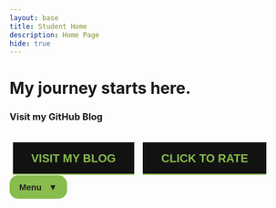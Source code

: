 ```yaml
---
layout: base
title: Student Home
description: Home Page
hide: true
---
```


# **My journey starts here.**

<!-- Here's where I use JavaScript to put the image on my HomePage... -->
<div id="image-container"></div>

<script>
    // Create an image element
    const img = document.createElement('img');
    
    // Set the image source to the school logo
    img.src = 'https://delnorte.powayusd.com/pics/school_logo.png';
    
    // You can add other settings, like an alt text or size
    img.alt = 'Del Norte School Logo';
    img.width = 300; // Adjust this if needed

    // Add the image to the div with id "image-container"
    document.getElementById('image-container').appendChild(img);
</script>



### Visit my GitHub Blog

<br>

<style>
/* From Uiverse.io by TISEPSE */ 
    .btn2 {
        position: relative;
        display: inline-block;
        padding: 15px 30px;
        border: 2px solid #88bc4c;
        text-transform: uppercase;
        color: #88bc4c;
        text-decoration: none;
        font-weight: 600;
        font-size: 20px;
        transition: 0.3s;
    }

    .btn2::before {
        content: '';
        position: absolute;
        top: -2px;
        left: -2px;
        width: calc(100% + 4px);
        height: calc(100% - -2px);
        background-color: #121212;
        transition: 0.3s ease-out;
        transform: scaleY(1);
    }

    .btn2::after {
        content: '';
        position: absolute;
        top: -2px;
        left: -2px;
        width: calc(100% + 4px);
        height: calc(100% - 50px);
        background-color: #121212;
        transition: 0.3s ease-out;
        transform: scaleY(1);
    }

    .btn2:hover::before {
        transform: translateY(-25px);
        height: 0;
    }

    .btn2:hover::after {
        transform: scaleX(0);
        transition-delay: 0.15s;
    }

    .btn2:hover {
        border: 2px solid #88bc4c;
    }

    .btn2 span {
        position: relative;
        z-index: 3;
    }

    button {
        text-decoration: none;
        border: none;
        background-color: transparent;
    }
</style>

<button>
  <a href="https://github.com/JasonGuan1012/jgCSA_2025" class="btn2"><span class="spn2">Visit my blog</span></a>
</button>
<button>
  <a href="https://jasonguan1012.github.io/jgCSA_2025/devops/2024/09/03/RatingsBlog_IPYNB_2_.html" class="btn2"><span class="spn2">Click to Rate</span></a>
</button>



<style>
    .paste-button {
        position: relative;
        display: block;
        font-family: 'Segoe UI', Tahoma, Geneva, Verdana, sans-serif;
    }

    .button {
        background-color: #88bc4c;
        color: #212121;
        padding: 10px 15px;
        font-size: 15px;
        font-weight: bold;
        border: 2px solid transparent;
        border-radius: 15px;
        cursor: pointer;
    }

    .dropdown-content, .submenu-content {
        display: none;
        font-size: 13px;
        position: absolute;
        z-index: 1;
        min-width: 200px;
        background-color: #212121;
        border: 2px solid #88bc4c;
        border-radius: 0px 15px 15px 15px;
        box-shadow: 0px 8px 16px 0px rgba(0,0,0,0.2);
    }

    .dropdown-content a, .submenu-content a {
        color: #88bc4c;
        padding: 8px 10px;
        text-decoration: none;
        display: block;
        transition: 0.1s;
    }

    .dropdown-content a:hover, .submenu-content a:hover {
        background-color: #88bc4c;
        color: #212121;
    }

    .dropdown-content a:focus, .submenu-content a:focus {
        background-color: #212121;
        color: #88bc4c;
    }

    .dropdown-content #top:hover {
        border-radius: 0px 13px 0px 0px;
    }

    .dropdown-content #bottom:hover {
        border-radius: 0px 0px 13px 13px;
    }

    .paste-button:hover button {
        border-radius: 15px 15px 0px 0px;
    }

    .paste-button:hover .dropdown-content {
        display: block;
    }

    /* Submenu styles */
    .submenu {
        position: relative;
    }

    .submenu-content {
        top: 0;
        left: 100%;
        border-radius: 0 15px 15px 15px;
    }

    .submenu-content a:first-child:hover {
        border-radius: 0px 13px 0px 0px;
    }

    .submenu-content a:last-child:hover {
        border-radius: 0px 0px 13px 13px;
    }

    .submenu:hover .submenu-content {
        display: block;
    }
</style>


<div class="paste-button">
  <button class="button">Menu &nbsp; ▼</button>
  <div class="dropdown-content">
    <a id="top" href="https://jasonguan1012.github.io/jgCSA_2025/devops/tools/home">JavaScript Hack</a>
    <div class="submenu">
        <a id="middle" href="https://jasonguan1012.github.io/jgCSA_2025/devops/2024/09/01/APCSAPlanning_IPYNB_2_.html">Planning Page &nbsp; ▶</a>
        <div class="submenu-content">
            <a href="https://jasonguan1012.github.io/jgCSA_2025/devops/2024/09/01/APCSAPlanning_IPYNB_2_.html">Goals, challenges, Accom.</a>
            <a href="https://jasonguan1012.github.io/jgCSA_2025/navigation/csa.html">Calendar</a>
        </div>
    </div>
    <a id="bottom" href="https://jasonguan1012.github.io/jgCSA_2025/about/">About Pages</a>
  </div>
</div>

<br>
<br>

<html lang="en">
  
<body>
<!-- Let it Snow! Provided by the WPress Doctor-->
<div id="snow"></div>
<style>
	#snow {
    position: fixed;
    top: 0;
    left: 0;
    right: 0;
    bottom: 0;
    pointer-events: none;
    z-index: 1000;
}
</style>
<script>
	document.addEventListener('DOMContentLoaded', function(){
    var script = document.createElement('script');
    script.src = 'https://cdn.jsdelivr.net/particles.js/2.0.0/particles.min.js';
    script.onload = function(){
        particlesJS("snow", {
            "particles": {
                "number": {
                    "value": 35,
                    "density": {
                        "enable": true,
                        "value_area": 1000
                    }
                },
                "color": {
                    "value": "#000"
                },
                "opacity": {
                    "value": 0.7,
                    "random": false,
                    "anim": {
                        "enable": false
                    }
                },
                "size": {
                    "value": 5,
                    "random": true,
                    "anim": {
                        "enable": false
                    }
                },
                "line_linked": {
                    "enable": false
                },
                "move": {
                    "enable": true,
                    "speed": 5,
                    "direction": "bottom",
                    "random": true,
                    "straight": false,
                    "out_mode": "out",
                    "bounce": false,
                    "attract": {
                        "enable": true,
                        "rotateX": 300,
                        "rotateY": 1200
                    }
                }
            },
            "interactivity": {
                "events": {
                    "onhover": {
                        "enable": false
                    },
                    "onclick": {
                        "enable": false
                    },
                    "resize": false
                }
            },
            "retina_detect": true
        });
    }
    document.head.append(script);
});
</script>

</body>
</html>
